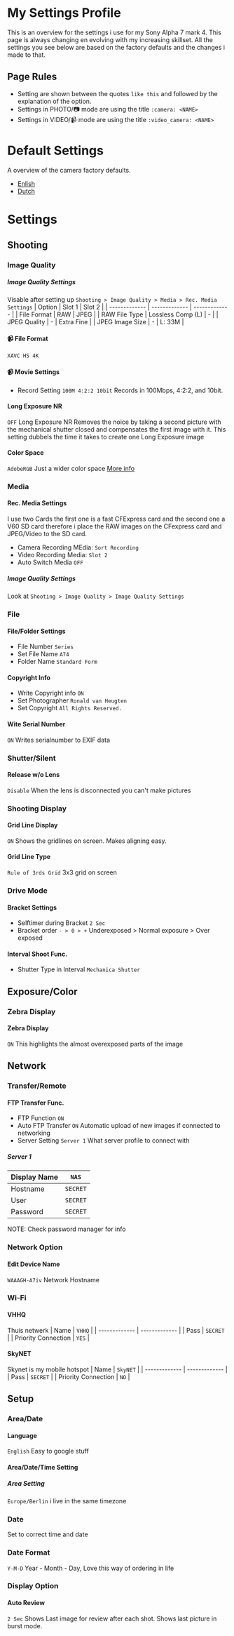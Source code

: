 # My Settings Profile
This is an overview for the settings i use for my Sony Alpha 7 mark 4. This page is always changing en evolving with my increasing skillset. All the settings you see below are based on the factory defaults and the changes i made to that.

## Page Rules
* Setting are shown between the quotes `like this` and followed by the explanation of the option.
* Settings in PHOTO/:camera: mode are using the title `:camera: <NAME>`
* Settings in VIDEO/:video_camera: mode are using the title `:video_camera: <NAME>`

# Default Settings
A overview of the camera factory defaults.
* [Enlish](https://helpguide.sony.net/ilc/2110/v1/en/contents/TP1000660154.html)
* [Dutch](https://helpguide.sony.net/ilc/2110/v1/nl/contents/TP1000660901.html)

# Settings
## Shooting
### Image Quality
##### Image Quality Settings
Visable after setting up `Shooting > Image Quality > Media > Rec. Media Settings`
| Option | Slot 1 | Slot 2 |
| ------------- | ------------- | ------------- |
| File Format | RAW | JPEG |
| RAW File Type | Lossless Comp (L) | - |
| JPEG Quality | - | Extra Fine |
| JPEG Image Size | - | L: 33M |

#### :video_camera: File Format
`XAVC HS 4K`
#### :video_camera: Movie Settings
* Record Setting `100M 4:2:2 10bit` Records in 100Mbps, 4:2:2, and 10bit.

#### Long Exposure NR
`OFF` Long Exposure NR Removes the noice by taking a second picture with the mechanical shutter closed and compensates the first image with it. This setting dubbels the time it takes to create one Long Exposure image

#### Color Space
`AdobeRGB` Just a wider color space [More info](https://expertphotography.com/srgb-vs-adobe-rgb/#:~:text=SRGB%20and%20Adobe%20RGB%20include,which%20color%20spaces%20they%20require.)

### Media
#### Rec. Media Settings
I use two Cards the first one is a fast CFExpress card and the second one a V60 SD card therefore i place the RAW images on the CFexpress card and JPEG/Video to the SD card.
* Camera Recording MEdia: `Sort Recording`
* Video Recording Media: `Slot 2`
* Auto Switch Media `OFF`

##### Image Quality Settings
Look at `Shooting > Image Quality > Image Quality Settings`

### File
#### File/Folder Settings
* File Number `Series`
* Set File Name `A74`
* Folder Name `Standard Form`

#### Copyright Info
* Write Copyright info `ON`
* Set Photographer `Ronald van Heugten`
* Set Copyright `All Rights Reserved.`

#### Wite Serial Number
`ON` Writes serialnumber to EXIF data

### Shutter/Silent
#### Release w/o Lens
`Disable` When the lens is disconnected you can't make pictures

### Shooting Display
#### Grid Line Display
`ON` Shows the gridlines on screen. Makes aligning easy.

#### Grid Line Type
`Rule of 3rds Grid` 3x3 grid on screen

### Drive Mode
#### Bracket Settings
* Selftimer during Bracket `2 Sec`
* Bracket order `- > 0 > +` Underexposed > Normal exposure > Over exposed 
#### Interval Shoot Func.
* Shutter Type in Interval `Mechanica Shutter`

## Exposure/Color
### Zebra Display
#### Zebra Display
`ON` This highlights the almost overexposed parts of the image

## Network
### Transfer/Remote
#### FTP Transfer Func.
* FTP Function `ON`
* Auto FTP Transfer `ON` Automatic upload of new images if connected to networking
* Server Setting `Server 1` What server profile to connect with

##### Server 1
| Display Name | `NAS` | 
| ------------- | ------------- |
| Hostname | `SECRET` | 
| User | `SECRET` | 
| Password | `SECRET` |
NOTE: Check password manager for info

### Network Option
#### Edit Device Name
`WAAAGH-A7iv` Network Hostname

### Wi-Fi
#### VHHQ
Thuis netwerk
| Name | `VHHQ` |
| ------------- | ------------- |
| Pass | `SECRET` |
| Priority Connection | `YES` |

#### SkyNET
Skynet is my mobile hotspot
| Name | `SkyNET` |
| ------------- | ------------- |
| Pass | `SECRET` |
| Priority Connection | `NO` |

## Setup
### Area/Date
#### Language
`English` Easy to google stuff

#### Area/Date/Time Setting
##### Area Setting
`Europe/Berlin` i live in the same timezone

### Date
Set to correct time and date

### Date Format
`Y-M-D` Year - Month - Day, Love this way of ordering in life

### Display Option
#### Auto Review
`2 Sec` Shows Last image for review after each shot. Shows last picture in burst mode.
